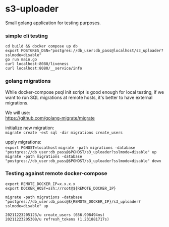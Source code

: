 # s3-uploader

Small golang application for testing purposes.


### simple cli testing
`cd build && docker compose up db`  
`export POSTGRES_DSN="postgres://db_user:db_pass@localhost/s3_uploader?sslmode=disable"`  
`go run main.go`  
`curl localhost:8080/liveness`  
`curl localhost:8080/__service/info`  


### golang migrations
While docker-compose psql init script is good enough for local testing, if we want to run SQL migrations at remote hosts, it's better to have external migrations.  

We will use:  
https://github.com/golang-migrate/migrate  

initialize new migration:  
`migrate create -ext sql -dir migrations create_users`  

upply migrations:  
`export PGHOST=localhost`
`migrate -path migrations -database "postgres://db_user:db_pass@$PGHOST/s3_uploader?sslmode=disable" up`  
`migrate -path migrations -database "postgres://db_user:db_pass@$PGHOST/s3_uploader?sslmode=disable" down`  


### Testing against remote docker-compose
`export REMOTE_DOCKER_IP=x.x.x.x`  
`export DOCKER_HOST=ssh://root@${REMOTE_DOCKER_IP}`  

`migrate -path migrations -database "postgres://db_user:db_pass@${REMOTE_DOCKER_IP}/s3_uploader?sslmode=disable" up`  
```
20211223205123/u create_users (656.998494ms)
20211223205308/u refresh_tokens (1.231881717s)
```